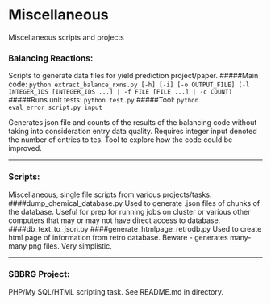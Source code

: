 Miscellaneous
=============

Miscellaneous scripts and projects

### Balancing Reactions:
Scripts to generate data files for yield prediction project/paper.
#####Main code:
`python extract_balance_rxns.py [-h] [-i] [-o OUTPUT_FILE] (-l INTEGER_IDS [INTEGER_IDS ...] | -f FILE [FILE ...] | -c COUNT)`
#####Runs unit tests:
`python test.py`
#####Tool:
`python eval_error_script.py input`

Generates json file and counts of the results of the balancing code without taking into consideration entry data quality. Requires integer input denoted the number of entries to tes. Tool to explore how the code could be improved.

---
### Scripts:
Miscellaneous, single file scripts from various projects/tasks.
####dump_chemical_database.py
Used to generate .json files of chunks of the database. Useful for prep for running jobs on cluster or various other computers that may or may not have direct access to database.
####db_text_to_json.py
####generate_htmlpage_retrodb.py
Used to create html page of information from retro database. Beware - generates many-many png files. Very simplistic.

---
### SBBRG Project:
PHP/My SQL/HTML scripting task. See README.md in directory.
